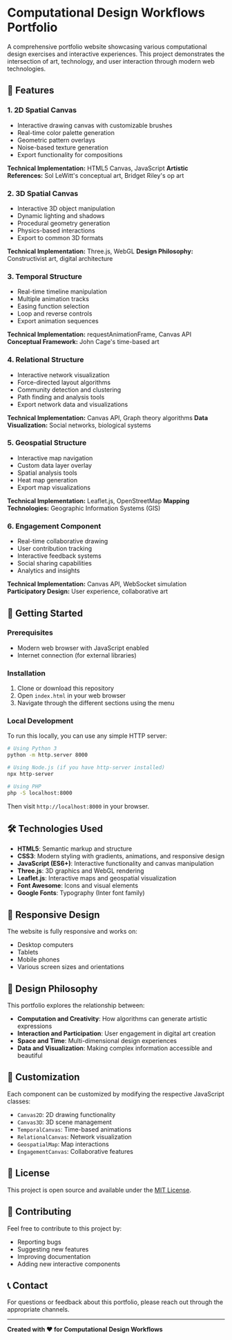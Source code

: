 # Computational Design Workflows Portfolio

A comprehensive portfolio website showcasing various computational design exercises and interactive experiences. This project demonstrates the intersection of art, technology, and user interaction through modern web technologies.

## 🌟 Features

### 1. **2D Spatial Canvas**
- Interactive drawing canvas with customizable brushes
- Real-time color palette generation
- Geometric pattern overlays
- Noise-based texture generation
- Export functionality for compositions

**Technical Implementation:** HTML5 Canvas, JavaScript
**Artistic References:** Sol LeWitt's conceptual art, Bridget Riley's op art

### 2. **3D Spatial Canvas**
- Interactive 3D object manipulation
- Dynamic lighting and shadows
- Procedural geometry generation
- Physics-based interactions
- Export to common 3D formats

**Technical Implementation:** Three.js, WebGL
**Design Philosophy:** Constructivist art, digital architecture

### 3. **Temporal Structure**
- Real-time timeline manipulation
- Multiple animation tracks
- Easing function selection
- Loop and reverse controls
- Export animation sequences

**Technical Implementation:** requestAnimationFrame, Canvas API
**Conceptual Framework:** John Cage's time-based art

### 4. **Relational Structure**
- Interactive network visualization
- Force-directed layout algorithms
- Community detection and clustering
- Path finding and analysis tools
- Export network data and visualizations

**Technical Implementation:** Canvas API, Graph theory algorithms
**Data Visualization:** Social networks, biological systems

### 5. **Geospatial Structure**
- Interactive map navigation
- Custom data layer overlay
- Spatial analysis tools
- Heat map generation
- Export map visualizations

**Technical Implementation:** Leaflet.js, OpenStreetMap
**Mapping Technologies:** Geographic Information Systems (GIS)

### 6. **Engagement Component**
- Real-time collaborative drawing
- User contribution tracking
- Interactive feedback systems
- Social sharing capabilities
- Analytics and insights

**Technical Implementation:** Canvas API, WebSocket simulation
**Participatory Design:** User experience, collaborative art

## 🚀 Getting Started

### Prerequisites
- Modern web browser with JavaScript enabled
- Internet connection (for external libraries)

### Installation
1. Clone or download this repository
2. Open `index.html` in your web browser
3. Navigate through the different sections using the menu

### Local Development
To run this locally, you can use any simple HTTP server:

```bash
# Using Python 3
python -m http.server 8000

# Using Node.js (if you have http-server installed)
npx http-server

# Using PHP
php -S localhost:8000
```

Then visit `http://localhost:8000` in your browser.

## 🛠️ Technologies Used

- **HTML5**: Semantic markup and structure
- **CSS3**: Modern styling with gradients, animations, and responsive design
- **JavaScript (ES6+)**: Interactive functionality and canvas manipulation
- **Three.js**: 3D graphics and WebGL rendering
- **Leaflet.js**: Interactive maps and geospatial visualization
- **Font Awesome**: Icons and visual elements
- **Google Fonts**: Typography (Inter font family)

## 📱 Responsive Design

The website is fully responsive and works on:
- Desktop computers
- Tablets
- Mobile phones
- Various screen sizes and orientations

## 🎨 Design Philosophy

This portfolio explores the relationship between:
- **Computation and Creativity**: How algorithms can generate artistic expressions
- **Interaction and Participation**: User engagement in digital art creation
- **Space and Time**: Multi-dimensional design experiences
- **Data and Visualization**: Making complex information accessible and beautiful

## 🔧 Customization

Each component can be customized by modifying the respective JavaScript classes:
- `Canvas2D`: 2D drawing functionality
- `Canvas3D`: 3D scene management
- `TemporalCanvas`: Time-based animations
- `RelationalCanvas`: Network visualization
- `GeospatialMap`: Map interactions
- `EngagementCanvas`: Collaborative features

## 📄 License

This project is open source and available under the [MIT License](LICENSE).

## 🤝 Contributing

Feel free to contribute to this project by:
- Reporting bugs
- Suggesting new features
- Improving documentation
- Adding new interactive components

## 📞 Contact

For questions or feedback about this portfolio, please reach out through the appropriate channels.

---

**Created with ❤️ for Computational Design Workflows**

